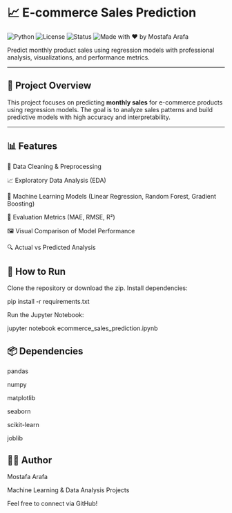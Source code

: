 # 📈 E-commerce Sales Prediction

![Python](https://img.shields.io/badge/Python-3.8+-blue?logo=python)
![License](https://img.shields.io/badge/License-MIT-green)
![Status](https://img.shields.io/badge/Status-Completed-brightgreen)
![Made with ❤️ by Mostafa Arafa](https://img.shields.io/badge/Made%20by-Mostafa%20Arafa-blue)

Predict monthly product sales using regression models with professional analysis, visualizations, and performance metrics.

---

## 🚀 Project Overview

This project focuses on predicting **monthly sales** for e-commerce products using regression models. The goal is to analyze sales patterns and build predictive models with high accuracy and interpretability.

---

## 📊 Features
📌 Data Cleaning & Preprocessing

📈 Exploratory Data Analysis (EDA)

🧠 Machine Learning Models (Linear Regression, Random Forest, Gradient Boosting)

🧪 Evaluation Metrics (MAE, RMSE, R²)

🖼️ Visual Comparison of Model Performance

🔍 Actual vs Predicted Analysis

## 🔧 How to Run
Clone the repository or download the zip.
Install dependencies:

pip install -r requirements.txt

Run the Jupyter Notebook:

jupyter notebook ecommerce_sales_prediction.ipynb

## 📦 Dependencies
pandas

numpy

matplotlib

seaborn

scikit-learn

joblib

## 👨‍💻 Author
Mostafa Arafa

Machine Learning & Data Analysis Projects

Feel free to connect via GitHub!
